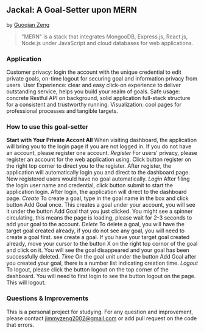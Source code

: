 ## Jackal: A Goal-Setter upon MERN
by [Guoqian Zeng]()
> "MERN" is a stack that integrates MongooDB, Express.js, React.js, Node.js under JavaScript and cloud databases for web applications.
### Application
Customer privacy: login the account with the unique credential to edit private goals, on-time logout for securing goal and information privacy from users.
User Experience: clear and easy click-on experience to deliver outstanding service, helps you build your realm of goals.
Safe usage: concrete Restful API on background, solid application full-stack structure for a consistent and trustworthy running.
Visualization: cool pages for professional processes and tangible targets.
### How to use this goal-setter
**Start with Your Private Accont All**
When visiting dashboard, the application will bring you to the login page if you are not logged in.
If you do not have an account, please register one account.
*Register*
For users' privacy, please register an account for the web application using.
Click button register on the right top corner to direct you to the register.
After register, the application will automatically login you and direct to the dashboard page. New registered users would have no goal automatically.
*Login*
After filing the login user name and credential, click button submit to start the application login.
After login, the application will direct to the dashboard page.
*Create*
To create a goal, type in the goal name in the box and click button Add Goal once.
This creates a goal under your account, you will see it under the button Add Goal that you just clicked.
You might see a spinner circulating, this means the page is loading, please wait for 2-3 seconds to add your goal to the account.
*Delete*
To delete a goal, you will have the target goal created already, if you do not see any goal, you will need to create a goal first. see create a goal.
If you have your target goal created already, move your cursor to the button X on the right top cornor of the goal and click on it.
You will see the goal disappeared and your goal has been successfully deleted.
*Time*
On the goal unit under the button Add Goal after you created your goal, there is a number list indicating creation time.
*Logout*
To logout, please click the button logout on the top corner of the dashboard. You will need to first login to see the button logout on the page.
This will logout.
### Questions & Improvements
This is a personal project for studying. For any question and improvement, please contact jimmyzeng2002@gmail.com or add pull request on the code that errors.
